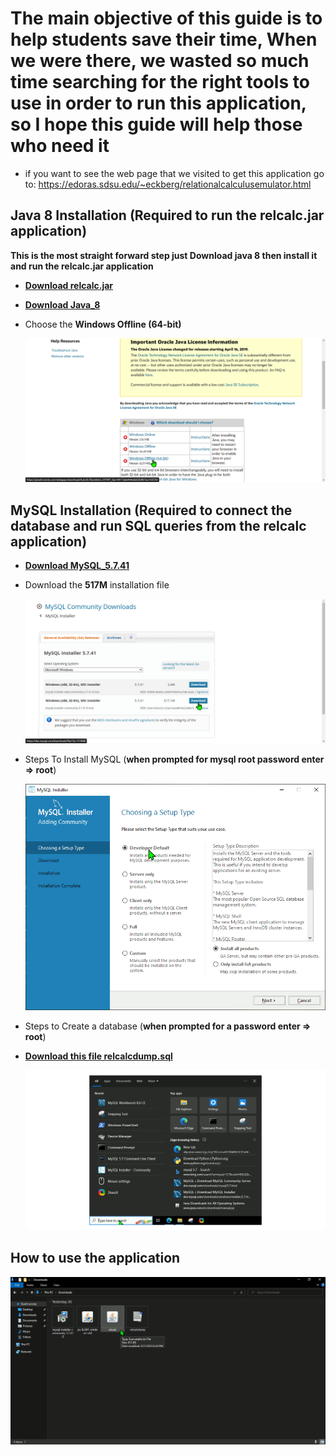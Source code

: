# The main objective of this guide is to help students **save their time**, When we were there, we wasted so much time searching for the right tools to use in order to run this application, so I hope this guide will help those who need it

* if you want to see the web page that we visited to get this application go to: <https://edoras.sdsu.edu/~eckberg/relationalcalculusemulator.html>

## Java 8 Installation (Required to run the relcalc.jar application)

**This is the most straight forward step just Download java 8 then install it and run the relcalc.jar application**

* [**Download relcalc.jar**](https://edoras.sdsu.edu/~eckberg/downloads/relcalc.jar)

* [**Download Java_8**](https://www.java.com/en/download/manual.jsp)

* Choose the **Windows Offline (64-bit)**

  ![Which java_8 installation to Download](./Java8Download_msedge.png)

## MySQL Installation (Required to connect the database and run SQL queries from the relcalc application)

* [**Download MySQL_5.7.41**](https://dev.mysql.com/downloads/windows/installer/5.7.html)

* Download the **517M** installation file

  ![Which MySQL installation to Download](./MySQLDownload_msedge.png)

* Steps To Install MySQL  (**when prompted for mysql root password enter => root**)

  ![MySQLInstallationGuide](./MySQLInstallation.gif)

* Steps to Create a database (**when prompted for a password enter => root**)

* [**Download this file relcalcdump.sql**](https://edoras.sdsu.edu/~eckberg/downloads/relcalcdump.sql)

  ![CreateDatabase](./CreateDatabase.gif)

## How to use the application

  ![RelCalcUsage](./RelCalc_Usage.gif)
